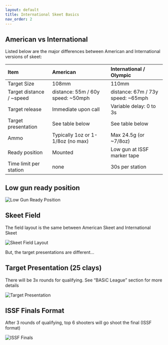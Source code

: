 ```yaml
---
layout: default
title: International Skeet Basics
nav_order: 2
---
```


## American vs International

Listed below are the major differences between American and International versions of skeet:

| Item                          | American                                     | International / Olympic                      |
|:-------------                 |:----------------------                       |:------------------------                     |
| Target Size                   | 108mm                                        | 110mm                                        |
| Target distance <BR> / ~speed | distance: 55m / 60y <BR> speed: ~50mph       | distance: 67m / 73y <BR> speed: ~65mph       |
| Target release                | Immediate upon call                          | Variable delay: 0 to 3s                      |
| Target presentation           | See table below                              | See table below                              |
| Ammo                          | Typically 1oz or 1-1/8oz (no max)            | Max 24.5g (or ~7/8oz)                        |
| Ready position                | Mounted                                      | Low gun at ISSF marker tape                  |
| Time limit per station        | none                                         | 30s per station                              |

## Low gun ready position

![Low Gun Ready Position]({{site.baseurl}}/assets/images/low-gun.jpg)

## Skeet Field

The field layout is the same between American Skeet and International Skeet

![Skeet Field Layout]({{site.baseurl}}/assets/images/skeet-field.jpg)

But, the target presentations are different…

## Target Presentation (25 clays)

There will be 3x rounds for qualifying. See “BASiC League” section for more details

![Target Presentation]({{site.baseurl}}/assets/images/intl-target-new.jpg)

## ISSF Finals Format

After 3 rounds of qualifying, top 6 shooters will go shoot the final (ISSF format)

![ISSF Finals]({{site.baseurl}}/assets/images/ISSF-finals-updated.jpg)
